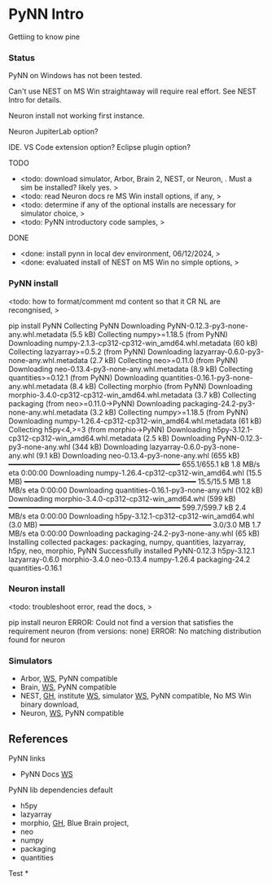 # PyNN Intro

Gettiing to know pine

### Status

PyNN on Windows has not been tested.

Can't use NEST on MS Win straightaway will require real effort. See NEST Intro for details.

Neuron install not working first instance. 

Neuron JupiterLab option? 

IDE. VS Code extension option? Eclipse plugin option?

TODO
* <todo: download simulator, Arbor, Brain 2, NEST, or Neuron, . Must a sim be installed? likely yes. >
* <todo: read Neuron docs re MS Win install options, if any, >
* <todo: determine if any of the optional installs are necessary for simulator choice, >
* <todo: PyNN introductory code samples,  >

DONE
* <done: install pynn in local dev environment, 06/12/2024, >
* <done: evaluated install of NEST on MS Win no simple options, > 

### PyNN install 

<todo: how to format/comment md content so that it CR NL are recongnised, >

pip install PyNN
Collecting PyNN
  Downloading PyNN-0.12.3-py3-none-any.whl.metadata (5.5 kB)
Collecting numpy>=1.18.5 (from PyNN)
  Downloading numpy-2.1.3-cp312-cp312-win_amd64.whl.metadata (60 kB)
Collecting lazyarray>=0.5.2 (from PyNN)
  Downloading lazyarray-0.6.0-py3-none-any.whl.metadata (2.7 kB)
Collecting neo>=0.11.0 (from PyNN)
  Downloading neo-0.13.4-py3-none-any.whl.metadata (8.9 kB)
Collecting quantities>=0.12.1 (from PyNN)
  Downloading quantities-0.16.1-py3-none-any.whl.metadata (8.4 kB)
Collecting morphio (from PyNN)
  Downloading morphio-3.4.0-cp312-cp312-win_amd64.whl.metadata (3.7 kB)
Collecting packaging (from neo>=0.11.0->PyNN)
  Downloading packaging-24.2-py3-none-any.whl.metadata (3.2 kB)
Collecting numpy>=1.18.5 (from PyNN)
  Downloading numpy-1.26.4-cp312-cp312-win_amd64.whl.metadata (61 kB)
Collecting h5py<4,>=3 (from morphio->PyNN)
  Downloading h5py-3.12.1-cp312-cp312-win_amd64.whl.metadata (2.5 kB)
Downloading PyNN-0.12.3-py3-none-any.whl (344 kB)
Downloading lazyarray-0.6.0-py3-none-any.whl (9.1 kB)
Downloading neo-0.13.4-py3-none-any.whl (655 kB)
   ━━━━━━━━━━━━━━━━━━━━━━━━━━━━━━━━━━━━━━━━ 655.1/655.1 kB 1.8 MB/s eta 0:00:00
Downloading numpy-1.26.4-cp312-cp312-win_amd64.whl (15.5 MB)
   ━━━━━━━━━━━━━━━━━━━━━━━━━━━━━━━━━━━━━━━━ 15.5/15.5 MB 1.8 MB/s eta 0:00:00
Downloading quantities-0.16.1-py3-none-any.whl (102 kB)
Downloading morphio-3.4.0-cp312-cp312-win_amd64.whl (599 kB)
   ━━━━━━━━━━━━━━━━━━━━━━━━━━━━━━━━━━━━━━━━ 599.7/599.7 kB 2.4 MB/s eta 0:00:00
Downloading h5py-3.12.1-cp312-cp312-win_amd64.whl (3.0 MB)
   ━━━━━━━━━━━━━━━━━━━━━━━━━━━━━━━━━━━━━━━━ 3.0/3.0 MB 1.7 MB/s eta 0:00:00
Downloading packaging-24.2-py3-none-any.whl (65 kB)
Installing collected packages: packaging, numpy, quantities, lazyarray, h5py, neo, morphio, PyNN
Successfully installed PyNN-0.12.3 h5py-3.12.1 lazyarray-0.6.0 morphio-3.4.0 neo-0.13.4 numpy-1.26.4 packaging-24.2 quantities-0.16.1

### Neuron install

<todo: troubleshoot error, read the docs, >

pip install neuron
ERROR: Could not find a version that satisfies the requirement neuron (from versions: none)
ERROR: No matching distribution found for neuron

### Simulators
* Arbor, [WS](https://arbor-sim.org/), PyNN compatible
* Brain, [WS](https://briansimulator.org/), PyNN compatible
* NEST, [GH](https://github.com/nest/nest-simulator), institute [WS](https://nest-initiative.org/), simulator [WS](https://nest-simulator.org/), PyNN compatible, No MS Win binary download, 
* Neuron, [WS](https://www.neuron.yale.edu/neuron/), PyNN compatible

## References

PyNN links
* PyNN Docs [WS](https://neuralensemble.org/docs/PyNN/index.html)

PyNN lib dependencies default
* h5py
* lazyarray
* morphio, [GH](https://github.com/BlueBrain/MorphIO), Blue Brain project,
* neo
* numpy
* packaging
* quantities

Test
* 
